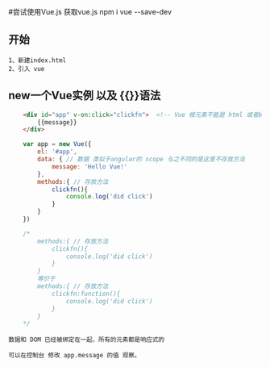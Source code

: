 #尝试使用Vue.js
    获取vue.js
    npm i vue --save-dev

## 开始

    1、新建index.html
    2、引入 vue

## new一个Vue实例 以及 {{}}语法

```html
    <div id="app" v-on:click="clickfn">  <!-- Vue 根元素不能是 html 或者body 所以我们找一个div来用 -->
        {{message}}
    </div>
```
```js
    var app = new Vue({
        el: '#app',
        data: { // 数据 类似于angular的 scope 与之不同的是这里不存放方法
            message: 'Hello Vue!'
        },
        methods:{ // 存放方法
            clickfn(){
                console.log('did click') 
            }
        }
    })

    /*
        methods:{ // 存放方法
            clickfn(){
                console.log('did click') 
            }
        }
        等价于
        methods:{ // 存放方法
            clickfn:function(){
                console.log('did click') 
            }
        }            
    */
```
    数据和 DOM 已经被绑定在一起，所有的元素都是响应式的

    可以在控制台 修改 app.message 的值 观察。




